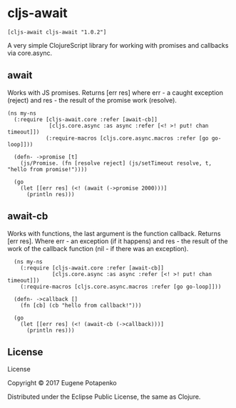 # cljs-await

`[cljs-await cljs-await "1.0.2"]`

A very simple ClojureScript library for working with promises and callbacks via core.async.

## await

Works with JS promises. Returns [err res] where err - a caught exception (reject) and res - the result of the promise work (resolve).

```
(ns my-ns
  (:require [cljs-await.core :refer [await-cb]]
             [cljs.core.async :as async :refer [<! >! put! chan timeout]])
            (:require-macros [cljs.core.async.macros :refer [go go-loop]]))

  (defn- ->promise [t]
    (js/Promise. (fn [resolve reject] (js/setTimeout resolve, t, "hello from promise!"))))

  (go
    (let [[err res] (<! (await (->promise 2000)))]
      (println res)))
```

## await-cb

Works with functions, the last argument is the function callback. Returns [err res]. Where err - an exception (if it happens) and res - the result of the work of the callback function (nil - if there was an exception).

```
  (ns my-ns
    (:require [cljs-await.core :refer [await-cb]]
              [cljs.core.async :as async :refer [<! >! put! chan timeout]])
    (:require-macros [cljs.core.async.macros :refer [go go-loop]]))
  
  (defn- ->callback []
    (fn [cb] (cb "hello from callback!")))

  (go
    (let [[err res] (<! (await-cb (->callback)))]
      (println res)))
```

## License

License

Copyright © 2017 Eugene Potapenko

Distributed under the Eclipse Public License, the same as Clojure.
